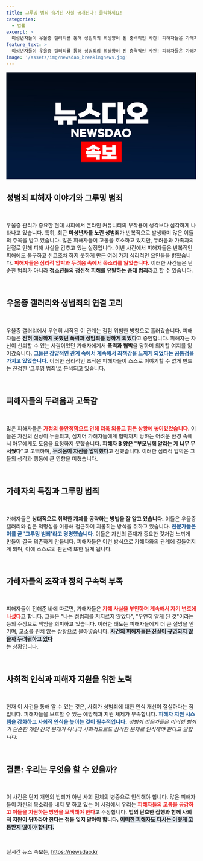 ```yaml
---
title: 그루밍 범죄 숨겨진 사실 공개된다! 클릭하세요!
categories:
  - 법률
excerpt: >
  미성년자들이 우울증 갤러리를 통해 성범죄의 희생양이 된 충격적인 사건! 피해자들은 가해자의 협박과 불안 속에 입을 다물었다고 전합니다. 그루밍 범죄의 실체와 경찰의 대응은 과연? 클릭해 자세한 내용을 확인해 보세요!
feature_text: >
  미성년자들이 우울증 갤러리를 통해 성범죄의 희생양이 된 충격적인 사건! 피해자들은 가해자의 협박과 불안 속에 입을 다물었다고 전합니다. 그루밍 범죄의 실체와 경찰의 대응은 과연? 클릭해 자세한 내용을 확인해 보세요!
image: '/assets/img/newsdao_breakingnews.jpg'
---
```


<p><img src="/assets/img/newsdao_breakingnews.jpg" alt="koreaapp 속보" /></p>

<h2 data-ke-size="size26">성범죄 피해자 이야기와 그루밍 범죄</h2>

<p data-ke-size="size16">&nbsp;</p>

<p>우울증 관리가 중요한 현대 사회에서 온라인 커뮤니티의 부작용이 생각보다 심각하게 나타나고 있습니다. 특히, 최근 <strong>미성년자를 노린 성범죄</strong>가 반복적으로 발생하며 많은 이들의 주목을 받고 있습니다. 많은 피해자들이 고통을 호소하고 있지만, 두려움과 가족과의 단절로 인해 피해 사실을 감추고 있는 실정입니다. 이번 사건에서 피해자들은 반복적인 피해에도 불구하고 신고조차 하지 못하게 만든 여러 가지 심리적인 요인들을 밝혔습니다. <b><span style="color: #ee2323;">피해자들은 심리적 압박과 두려움 속에서 목소리를 잃었습니다.</span></b> 이러한 사건들은 단순한 범죄가 아니라 <strong>청소년들의 정신적 피해를 유발하는 중대 범죄</strong>라고 할 수 있습니다. </p>

<p data-ke-size="size16">&nbsp;</p>

<h2 data-ke-size="size26">우울증 갤러리와 성범죄의 연결 고리</h2>

<p data-ke-size="size16">&nbsp;</p>

<p>우울증 갤러리에서 우연히 시작된 이 관계는 점점 위험한 방향으로 흘러갔습니다. 피해자들은 <b><span style="background-color: #21538527;">전혀 예상하지 못했던 폭력과 성범죄를 당하게 되었다</span></b>고 증언합니다. 피해자는 자신이 신뢰할 수 있는 사람이었던 가해자에게서 <strong>폭력과 협박</strong>을 당하며 의지할 여지를 잃어갔습니다. 
<b><span style="color: #1a5490;">그들은 강압적인 관계 속에서 계속해서 죄책감을 느끼게 되었다는 공통점을 가지고 있었습니다.</span></b> 이러한 심리적인 조작은 피해자들이 스스로 이야기할 수 없게 만드는 진정한 ‘그루밍 범죄’로 분석되고 있습니다. </p>

<p data-ke-size="size16">&nbsp;</p>

<h2 data-ke-size="size26">피해자들의 두려움과 고독감</h2>

<p data-ke-size="size16">&nbsp;</p>

<p>많은 피해자들은 <b><span style="color: #ee2323;">가정의 불안정함으로 인해 더욱 외롭고 힘든 상황에 놓여있었습니다.</span></b> 이들은 자신의 신상이 누출되고, 심지어 가해자들에게 협박까지 당하는 어려운 환경 속에서 아무에게도 도움을 요청하지 못했습니다. <strong>피해자 B 양은 "부모님께 알리는 게 너무 무서웠다"</strong>고 고백하며, <b><span style="background-color: #21538527;">두려움이 자신을 압박했다</span></b>고 전했습니다. 이러한 심리적 압박은 그들의 생각과 행동에 큰 영향을 미쳤습니다.</p>

<p data-ke-size="size16">&nbsp;</p>

<h2 data-ke-size="size26">가해자의 특징과 그루밍 범죄</h2>

<p data-ke-size="size16">&nbsp;</p>

<p>가해자들은 <strong>상대적으로 취약한 개체를 공략하는 방법을 잘 알고 있습니다.</strong> 이들은 우울증 갤러리와 같은 익명성을 이용해 접근하여 괴롭히는 방식을 취하고 있습니다. <b><span style="color: #1a5490;">전문가들은 이를 곧 '그루밍 범죄'라고 명명했습니다</span></b>. 이들은 자신의 존재가 중요한 것처럼 느끼게 만들어 결국 의존하게 만듭니다. 피해자들은 이런 방식으로 가해자와의 관계에 길들여지게 되며, 이에 스스로의 판단력 또한 잃게 됩니다. </p>

<p data-ke-size="size16">&nbsp;</p>

<h2 data-ke-size="size26">가해자들의 조작과 정의 구속력 부족</h2>

<p data-ke-size="size16">&nbsp;</p>

<p>피해자들이 전해준 바에 따르면, 가해자들은 <b><span style="color: #ee2323;">가해 사실을 부인하며 계속해서 자기 변호에 나섰다</span></b>고 합니다. 그들은 "나는 성범죄를 저지르지 않았다", "우연히 알게 된 것"이라는 등의 주장으로 책임을 회피하고 있습니다. 이러한 태도는 피해자들에게 더 큰 절망을 안기며, 고소를 원치 않는 상황으로 몰아넣습니다. <b><span style="background-color: #21538527;">사건의 피해자들은 진실이 규명되지 않을까 두려워하고 있다</span></b><br>는 상황입니다. </p>

<p data-ke-size="size16">&nbsp;</p>

<h2 data-ke-size="size26">사회적 인식과 피해자 지원을 위한 노력</h2>

<p data-ke-size="size16">&nbsp;</p>

<p>현재 이 사건을 통해 알 수 있는 것은, 사회가 성범죄에 대한 인식 개선이 절실하다는 점입니다. 피해자들을 보호할 수 있는 예방책과 지원 체제가 부족합니다. <b><span style="color: #1a5490;">피해자 지원 시스템을 강화하고 사회적 인식을 높이는 것이 필수적입니다.</span></b> <em>성범죄 전문가들은 이러한 범죄가 단순한 개인 간의 문제가 아니라 사회적으로도 심각한 문제로 인식해야 한다고 말합니다.</em> </p>

<p data-ke-size="size16">&nbsp;</p>

<h2 data-ke-size="size26">결론: 우리는 무엇을 할 수 있을까?</h2>

<p data-ke-size="size16">&nbsp;</p>

<p>이 사건은 단지 개인의 범죄가 아닌 사회 전체의 병증으로 인식해야 합니다. 많은 피해자들이 자신의 목소리를 내지 못 하고 있는 이 시점에서 우리는 <b><span style="color: #ee2323;">피해자들의 고통을 공감하고 이들을 지원하는 방안을 모색해야 한다</span></b>고 주장합니다. <strong>법의 단호한 집행과 함께 사회적 지원이 뒤따라야 한다는 점을 잊지 말아야 합니다.</strong> <b><span style="background-color: #21538527;">어떠한 피해자도 다시는 이렇게 고통받지 않아야 합니다.</span></b></p>

<p data-ke-size="size16">&nbsp;</p>
실시간 뉴스 속보는, <a href="https://newsdao.kr" rel="dofollow">https://newsdao.kr</a>


